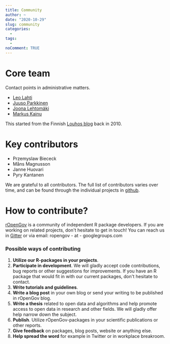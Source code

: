 ```yaml
---
title: Community
author: ~
date: "2020-10-29"
slug: community
categories:
  -
tags:
  -  
noComment: TRUE
---
```


# Core team

Contact points in administrative matters.

- [Leo Lahti](http://www.iki.fi/Leo.Lahti)
- [Juuso Parkkinen](http://ouzor.github.io/)
- [Joona Lehtomäki](https://github.com/jlehtoma)
- [Markus Kainu](https://github.com/muuankarski)

This started from the Finnish [Louhos blog](http://louhos.github.io) back in 2010.


# Key contributors

- Przemyslaw Biececk
- Måns Magnusson
- Janne Huovari
- Pyry Kantanen

We are grateful to all contributors. The full list of contributors varies over time, and can be found through the individual projects in [github](http://github.com/ropengov).

# How to contribute?

[rOpenGov](http://ropengov.github.io) </a> is a community of independent R package developers. If you are working on related projects, don't hesitate to get in touch! You can reach us in [Gitter](https://gitter.im/rOpenGov/home) or via email: ropengov - at - googlegroups.com

### Possible ways of contributing

1. **Utilize our R-packages in your projects**.
2. **Participate in development**. We will gladly accept code contributions, bug reports or other suggestions for improvements. If you have an R package that would fit in with our current packages, don't hesitate to contact.
3. **Write tutorials and guidelines**. 
4. **Write a blog post** in your own blog or send your writing to be published in rOpenGov blog.
5. **Write a thesis** related to open data and algorithms and help promote access to open data in research and other fields. We will gladly offer help narrow down the subject.
6. **Publish**. Utilize rOpenGov-packages in your scientific publications or other reports.
7. **Give feedback** on packages, blog posts, website or anything else.
8. **Help spread the word** for example in Twitter or in workplace breakroom.


